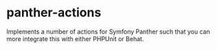 # panther-actions
Implements a number of actions for Symfony Panther such that you can more integrate this with either PHPUnit or Behat.
